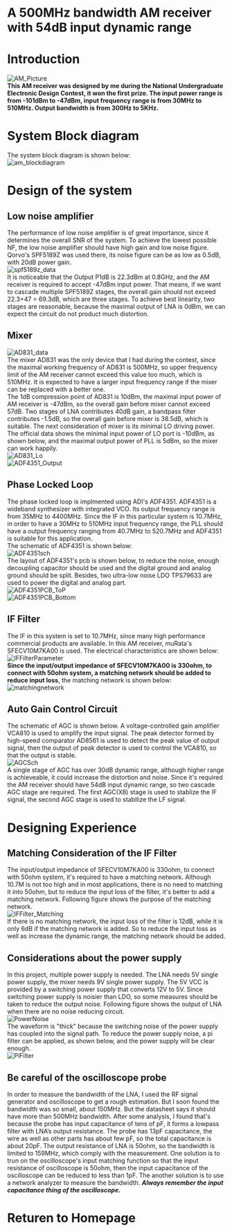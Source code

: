 # A 500MHz bandwidth AM receiver with 54dB input dynamic range

# Introduction 
![AM_Picture](img/AM_Picture.jpg)   
**This AM receiver was designed by me during the National Undergraduate Electronic Design Contest, it won the first prize. The input power range is from -101dBm to -47dBm, input frequency range is from 30MHz to 510MHz. Output bandwidth is from 300Hz to 5KHz.**   

# System Block diagram
The system block diagram is shown below:      
![am_blockdiagram](img/am_blockdiagram.jpg)  

# Design of the system
## Low noise amplifier
The performance of low noise amplifier is of great importance, since it determines the overall SNR of the system. To achieve the lowest possible NF, the low noise amplifier should have high gain and low noise figure. Qorvo's SPF5189Z was used there, its noise figure can be as low as 0.5dB, with 20dB power gain.   
![spf5189z_data](img/spf5189z_data.jpg)  
It is noticeable that the Output P1dB is 22.3dBm at 0.8GHz, and the AM receiver is required to accept -47dBm input power. That means, if we want to cascade multiple SPF5189Z stages, the overall gain should not exceed 22.3+47 = 69.3dB, which are three stages. To achieve best linearity, two stages are reasonable, because the maximal output of LNA is 0dBm, we can expect the circuit do not product much distortion.   

## Mixer
![AD831_data](img/AD831_data.jpg)  
The mixer AD831 was the only device that I had during the contest, since the maximal working frequency of AD831 is 500MHz, so upper frequency limit of the AM receiver cannot exceed this value too much, which is 510MHz. It is expected to have a larger input frequency range if the mixer can be replaced with a better one.   
The 1dB compression point of AD831 is 10dBm, the maximal input power of AM receiver is -47dBm, so the overall gain before mixer cannot exceed 57dB. Two stages of LNA contributes 40dB gain, a bandpass filter contributes -1.5dB, so the overall gain before mixer is 38.5dB, which is suitable. 
The next consideration of mixer is its minimal LO driving power. The official data shows the minimal input power of LO port is -10dBm, as shown below, and the maximal output power of PLL is 5dBm, so the mixer can work happily.   
![AD831_Lo](img/AD831_Lo.jpg)  
![ADF4351_Output](img/ADF4351_Output.jpg)  

## Phase Locked Loop   
The phase locked loop is implmented using ADI's ADF4351. ADF4351 is a wideband synthesizer with integrated VCO. Its output frequency range is from 35MHz to 4400MHz. Since the IF in this particular system is 10.7MHz, in order to have a 30MHz to 510MHz input frequency range, the PLL should have a output frequency ranging from 40.7MHz to 520.7MHz and ADF4351 is suitable for this application.   
The schematic of ADF4351 is shown below:   
![ADF4351sch](img/ADF4351sch.jpg)   
The layout of ADF4351's pcb is shown below, to reduce the noise, enough decoupling capacitor should be used and the digital ground and analog ground should be split. Besides, two ultra-low noise LDO TPS79633 are used to power the digital and analog part.   
![ADF4351PCB_ToP](img/ADF4351PCB_ToP.jpg)  
![ADF4351PCB_Bottom](img/ADF4351PCB_Bottom.jpg)  

## IF Filter
The IF in this system is set to 10.7MHz, since many high performance commercial products are available. In this AM receiver, muRata's SFECV10M7KA00 is used. The electrical characteristics are shown below:   
![IFFilterParameter](img/IFFilterParameter.jpg)  
**Since the input/output impedance of SFECV10M7KA00 is 330ohm, to connect with 50ohm system, a matching network should be added to reduce input loss**, the matching network is shown below:   
![matchingnetwork](img/matchingnetwork.jpg)  

## Auto Gain Control Circuit
The schematic of AGC is shown below. A voltage-controlled gain amplifier VCA810 is used to amplify the input signal. The peak detector formed by high-speed comparator AD8561 is used to detect the peak value of output signal, then the output of peak detector is used to control the VCA810, so that the output is stable.   
![AGCSch](img/AGCSch.jpg)  
A single stage of AGC has over 30dB dynamic range, although higher range is achieveable, it could increase the distortion and noise. Since it's required the AM receiver should have 54dB input dynamic range, so two cascade AGC stage are required. The first AGC(X8) stage is used to stablize the IF signal, the second AGC stage is used to stabllize the LF signal.   

# Designing Experience
## Matching Consideration of the IF Filter
The input/output impedance of SFECV10M7KA00 is 330ohm, to connect with 50ohm system, it's required to have a matching network. Although 10.7M is not too high and in most applications, there is no need to matching it into 50ohm, but to reduce the input loss of the filter, it's better to add a matching network. Following figure shows the purpose of the matching network.   
![IFFilter_Matching](img/IFFilter_Matching.png)  
If there is no matching network, the input loss of the filter is 12dB, while it is only 6dB if the matching network is added. So to reduce the input loss as well as increase the dynamic range, the matching network should be added.   

## Considerations about the power supply
In this project, multiple power supply is needed. The LNA needs 5V single power supply, the mixer needs 9V single power supply. The 5V VCC is provided by a switching power supply that converts 12V to 5V.  Since switching power supply is noisier than LDO, so some measures should be taken to reduce the output noise. Following figure shows the output of LNA when there are no noise reducing circuit.   
![PowerNoise](img/PowerNoise.jpg)  
The waveform is "thick" because the switching noise of the power supply has coupled into the signal path. To reduce the power supply noise, a pi filter can be applied, as shown below, and the power supply will be clear enough.   
![PiFilter](img/PiFilter.png)  

## Be careful of the oscilloscope probe
In order to measure the bandwidth of the LNA, I used the RF signal generator and oscilloscope to get a rough estimation. But I soon found the bandwidth was so small, about 150MHz. But the datasheet says it should have more than 500MHz bandwidth. After some analysis, I found that's because the probe has input capacitance of tens of pF, it forms a lowpass filter with LNA’s output resistance. The probe has 13pF capacitance, the wire as well as other parts has about few pF, so the total capacitance is about 20pF. The output resistance of LNA is 50ohm, so the bandwidth is limited to 159MHz, which comply with the measurement. One solution is to trun on the oscilloscope's input matching function so that the input resistance of oscilloscope is 50ohm, then the input capacitance of the oscilloscope can be reduced to less than 1pF. The another solution is to use a network analyzer to measure the bandwidth. ***Always remember the input capacitance thing of the oscilloscope.***   

# Returen to Homepage
